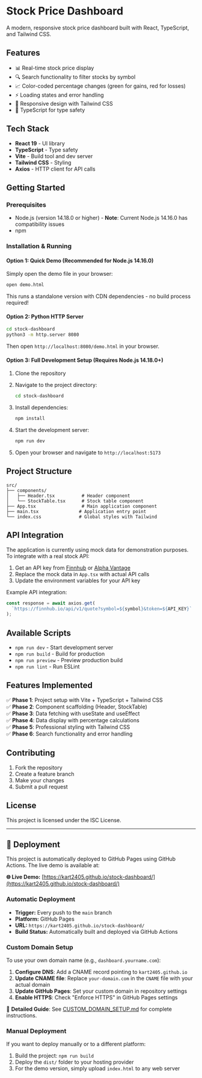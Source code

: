 # Stock Price Dashboard

A modern, responsive stock price dashboard built with React, TypeScript, and Tailwind CSS.

## Features

- 📊 Real-time stock price display
- 🔍 Search functionality to filter stocks by symbol
- 📈 Color-coded percentage changes (green for gains, red for losses)
- ⚡ Loading states and error handling
- 📱 Responsive design with Tailwind CSS
- 🎯 TypeScript for type safety

## Tech Stack

- **React 19** - UI library
- **TypeScript** - Type safety
- **Vite** - Build tool and dev server
- **Tailwind CSS** - Styling
- **Axios** - HTTP client for API calls

## Getting Started

### Prerequisites

- Node.js (version 14.18.0 or higher) - **Note**: Current Node.js 14.16.0 has compatibility issues
- npm

### Installation & Running

#### Option 1: Quick Demo (Recommended for Node.js 14.16.0)
Simply open the demo file in your browser:
```bash
open demo.html
```
This runs a standalone version with CDN dependencies - no build process required!

#### Option 2: Python HTTP Server
```bash
cd stock-dashboard
python3 -m http.server 8080
```
Then open `http://localhost:8080/demo.html` in your browser.

#### Option 3: Full Development Setup (Requires Node.js 14.18.0+)
1. Clone the repository
2. Navigate to the project directory:
   ```bash
   cd stock-dashboard
   ```

3. Install dependencies:
   ```bash
   npm install
   ```

4. Start the development server:
   ```bash
   npm run dev
   ```

5. Open your browser and navigate to `http://localhost:5173`

## Project Structure
    
```
src/
├── components/
│   ├── Header.tsx          # Header component
│   └── StockTable.tsx      # Stock table component
├── App.tsx                 # Main application component
├── main.tsx               # Application entry point
└── index.css              # Global styles with Tailwind
```

## API Integration

The application is currently using mock data for demonstration purposes. To integrate with a real stock API:

1. Get an API key from [Finnhub](https://finnhub.io/) or [Alpha Vantage](https://www.alphavantage.co/)
2. Replace the mock data in `App.tsx` with actual API calls
3. Update the environment variables for your API key

Example API integration:
```typescript
const response = await axios.get(
  `https://finnhub.io/api/v1/quote?symbol=${symbol}&token=${API_KEY}`
);
```

## Available Scripts

- `npm run dev` - Start development server
- `npm run build` - Build for production
- `npm run preview` - Preview production build
- `npm run lint` - Run ESLint

## Features Implemented

✅ **Phase 1**: Project setup with Vite + TypeScript + Tailwind CSS  
✅ **Phase 2**: Component scaffolding (Header, StockTable)  
✅ **Phase 3**: Data fetching with useState and useEffect  
✅ **Phase 4**: Data display with percentage calculations  
✅ **Phase 5**: Professional styling with Tailwind CSS  
✅ **Phase 6**: Search functionality and error handling  

## Contributing

1. Fork the repository
2. Create a feature branch
3. Make your changes
4. Submit a pull request

## License

This project is licensed under the ISC License.

---

## 🚀 Deployment

This project is automatically deployed to GitHub Pages using GitHub Actions. The live demo is available at:

**🌐 Live Demo:** [https://kart2405.github.io/stock-dashboard/](https://kart2405.github.io/stock-dashboard/)

### Automatic Deployment

- **Trigger:** Every push to the `main` branch
- **Platform:** GitHub Pages
- **URL:** `https://kart2405.github.io/stock-dashboard/`
- **Build Status:** Automatically built and deployed via GitHub Actions

### Custom Domain Setup

To use your own domain name (e.g., `dashboard.yourname.com`):

1. **Configure DNS**: Add a CNAME record pointing to `kart2405.github.io`
2. **Update CNAME file**: Replace `your-domain.com` in the `CNAME` file with your actual domain
3. **Update GitHub Pages**: Set your custom domain in repository settings
4. **Enable HTTPS**: Check "Enforce HTTPS" in GitHub Pages settings

📖 **Detailed Guide**: See [CUSTOM_DOMAIN_SETUP.md](./CUSTOM_DOMAIN_SETUP.md) for complete instructions.

### Manual Deployment

If you want to deploy manually or to a different platform:

1. Build the project: `npm run build`
2. Deploy the `dist/` folder to your hosting provider
3. For the demo version, simply upload `index.html` to any web server
